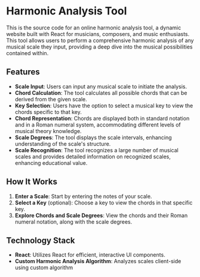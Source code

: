 # Harmonic Analysis Tool

This is the source code for an online harmonic analysis tool, a dynamic website built with React for musicians, composers, and music enthusiasts. This tool allows users to perform a comprehensive harmonic analysis of any musical scale they input, providing a deep dive into the musical possibilities contained within.

## Features

- **Scale Input**: Users can input any musical scale to initiate the analysis.
- **Chord Calculation**: The tool calculates all possible chords that can be derived from the given scale.
- **Key Selection**: Users have the option to select a musical key to view the chords specific to that key.
- **Chord Representation**: Chords are displayed both in standard notation and in a Roman numeral system, accommodating different levels of musical theory knowledge.
- **Scale Degrees**: The tool displays the scale intervals, enhancing understanding of the scale's structure.
- **Scale Recognition**: The tool recognizes a large number of musical scales and provides detailed information on recognized scales, enhancing educational value.

## How It Works

1. **Enter a Scale**: Start by entering the notes of your scale.
2. **Select a Key** (optional): Choose a key to view the chords in that specific key.
3. **Explore Chords and Scale Degrees**: View the chords and their Roman numeral notation, along with the scale degrees.

## Technology Stack

- **React**: Utilizes React for efficient, interactive UI components.
- **Custom Harmonic Analysis Algorithm**: Analyzes scales client-side using custom algorithm